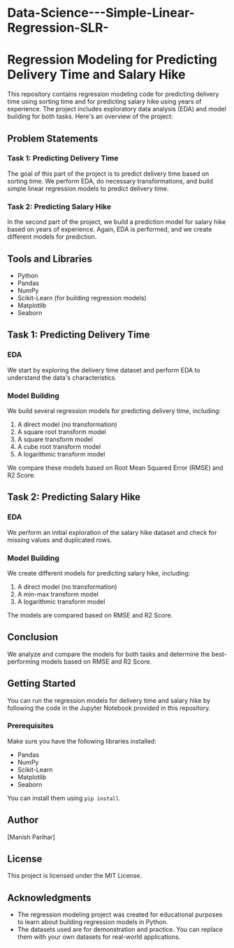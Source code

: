 # Data-Science---Simple-Linear-Regression-SLR-
# Regression Modeling for Predicting Delivery Time and Salary Hike

This repository contains regression modeling code for predicting delivery time using sorting time and for predicting salary hike using years of experience. The project includes exploratory data analysis (EDA) and model building for both tasks. Here's an overview of the project:

## Problem Statements

### Task 1: Predicting Delivery Time
The goal of this part of the project is to predict delivery time based on sorting time. We perform EDA, do necessary transformations, and build simple linear regression models to predict delivery time.

### Task 2: Predicting Salary Hike
In the second part of the project, we build a prediction model for salary hike based on years of experience. Again, EDA is performed, and we create different models for prediction.

## Tools and Libraries

- Python
- Pandas
- NumPy
- Scikit-Learn (for building regression models)
- Matplotlib
- Seaborn

## Task 1: Predicting Delivery Time

### EDA

We start by exploring the delivery time dataset and perform EDA to understand the data's characteristics.

### Model Building

We build several regression models for predicting delivery time, including:
1. A direct model (no transformation)
2. A square root transform model
3. A square transform model
4. A cube root transform model
5. A logarithmic transform model

We compare these models based on Root Mean Squared Error (RMSE) and R2 Score.

## Task 2: Predicting Salary Hike

### EDA

We perform an initial exploration of the salary hike dataset and check for missing values and duplicated rows.

### Model Building

We create different models for predicting salary hike, including:
1. A direct model (no transformation)
2. A min-max transform model
3. A logarithmic transform model

The models are compared based on RMSE and R2 Score.

## Conclusion

We analyze and compare the models for both tasks and determine the best-performing models based on RMSE and R2 Score.

## Getting Started

You can run the regression models for delivery time and salary hike by following the code in the Jupyter Notebook provided in this repository.

### Prerequisites

Make sure you have the following libraries installed:

- Pandas
- NumPy
- Scikit-Learn
- Matplotlib
- Seaborn

You can install them using `pip install`.

## Author

[Manish Parihar]

## License

This project is licensed under the MIT License.

## Acknowledgments

- The regression modeling project was created for educational purposes to learn about building regression models in Python.
- The datasets used are for demonstration and practice. You can replace them with your own datasets for real-world applications.

